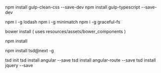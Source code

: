 npm install gulp-clean-css --save-dev
npm install gulp-typescript --save-dev

npm i -g lodash
npm i -g minimatch
npm i -g graceful-fs 


bower install ( uses resources/assets/bower_components )

npm install

npm install tsd@next -g

tsd init
tsd install angular --save
tsd install angular-route --save
tsd install jquery --save